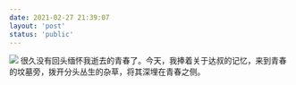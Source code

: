 ```yaml
---
date: 2021-02-27 21:39:07
layout: 'post'
status: 'public'
---
```

<audio src="https://inz.oss-cn-beijing.aliyuncs.com/Audios/128kbit/%E9%AB%98%E6%A2%A8%E5%BA%B7%E6%B2%BB%20-%20%E7%99%BD%E6%98%A0.mp3" autoplay loop></audio>
![](https://inz.oss-cn-beijing.aliyuncs.com/Images/Memories%20forever/IMG_2434.JPG)
很久没有回头缅怀我逝去的青春了。今天，我捧着关于达叔的记忆，来到青春的坟墓旁，拨开分头丛生的杂草，将其深埋在青春之侧。

